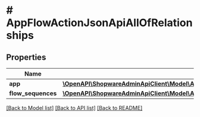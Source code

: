 # # AppFlowActionJsonApiAllOfRelationships

## Properties

Name | Type | Description | Notes
------------ | ------------- | ------------- | -------------
**app** | [**\OpenAPI\ShopwareAdminApiClient\Model\AppFlowActionJsonApiAllOfRelationshipsApp**](AppFlowActionJsonApiAllOfRelationshipsApp.md) |  | [optional]
**flow_sequences** | [**\OpenAPI\ShopwareAdminApiClient\Model\AppFlowActionJsonApiAllOfRelationshipsFlowSequences**](AppFlowActionJsonApiAllOfRelationshipsFlowSequences.md) |  | [optional]

[[Back to Model list]](../../README.md#models) [[Back to API list]](../../README.md#endpoints) [[Back to README]](../../README.md)
